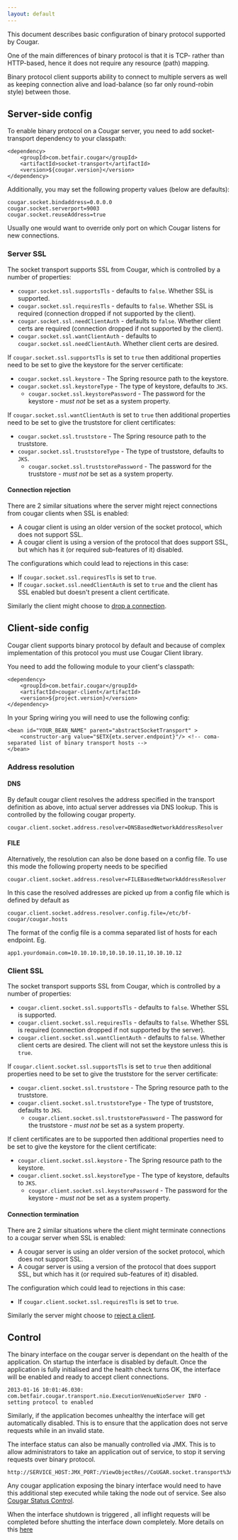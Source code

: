 ```yaml
---
layout: default
---
```

This document describes basic configuration of binary protocol supported by Cougar.

One of the main differences of binary protocol is that it is TCP\- rather than HTTP-based, hence it does
not require any resource (path) mapping.

Binary protocol client supports ability to connect to multiple servers as well as keeping connection alive and
load-balance (so far only round-robin style) between those.

## Server-side config

To enable binary protocol on a Cougar server, you need to add socket-transport dependency to your classpath:

    <dependency>
        <groupId>com.betfair.cougar</groupId>
        <artifactId>socket-transport</artifactId>
        <version>${cougar.version}</version>
    </dependency>

Additionally, you may set the following property values (below are defaults):

    cougar.socket.bindaddress=0.0.0.0
    cougar.socket.serverport=9003
    cougar.socket.reuseAddress=true

Usually one would want to override only port on which Cougar listens for new connections.

### Server SSL

The socket transport supports SSL from Cougar, which is controlled by a number of properties:

* `cougar.socket.ssl.supportsTls` \- defaults to `false`. Whether SSL is supported.
* `cougar.socket.ssl.requiresTls` \- defaults to `false`. Whether SSL is required (connection dropped if not supported by the client).
* `cougar.socket.ssl.needClientAuth` \- defaults to `false`. Whether client certs are required (connection dropped if not supported by the client).
* `cougar.socket.ssl.wantClientAuth` \- defaults to `cougar.socket.ssl.needClientAuth`. Whether client certs are desired.

If `cougar.socket.ssl.supportsTls` is set to `true` then additional properties need to be set to give the keystore for the server certificate:

* `cougar.socket.ssl.keystore` \- The Spring resource path to the keystore.
* `cougar.socket.ssl.keystoreType` \- The type of keystore, defaults to `JKS`.
  * `cougar.socket.ssl.keystorePassword` \- The password for the keystore - *must not* be set as a system property.

If `cougar.socket.ssl.wantClientAuth` is set to `true` then additional properties need to be set to give the truststore for client certificates:

* `cougar.socket.ssl.truststore` \- The Spring resource path to the truststore.
* `cougar.socket.ssl.truststoreType` \- The type of truststore, defaults to `JKS`.
  * `cougar.socket.ssl.truststorePassword` \- The password for the truststore - *must not* be set as a system property.


#### Connection rejection

There are 2 similar situations where the server might reject connections from cougar clients when SSL is enabled:

* A cougar client is using an older version of the socket protocol, which does not support SSL.
* A cougar client is using a version of the protocol that does support SSL, but which has it (or required sub-features of it) disabled.

The configurations which could lead to rejections in this case:

* If `cougar.socket.ssl.requiresTls` is set to `true`.
* If `cougar.socket.ssl.needClientAuth` is set to `true` and the client has SSL enabled but doesn't present a client certificate.

Similarly the client might choose to [drop a connection](#Connectiontermination.html).


## Client-side config

Cougar client supports binary  protocol by default and because of complex implementation of this protocol you must use Cougar Client library.

You need to add the following module to your client's classpath:

    <dependency>
        <groupId>com.betfair.cougar</groupId>
        <artifactId>cougar-client</artifactId>
        <version>${project.version}</version>
    </dependency>

In your Spring wiring you will need to use the following config:

    <bean id="YOUR_BEAN_NAME" parent="abstractSocketTransport" >
        <constructor-arg value="$ETX{etx.server.endpoint}"/> <!-- coma-separated list of binary transport hosts -->
    </bean>


### Address resolution

#### DNS

By default cougar client resolves the address specified in the transport definition as above, into actual server addresses via DNS lookup.
This is controlled by the following cougar property.

    cougar.client.socket.address.resolver=DNSBasedNetworkAddressResolver

#### FILE

Alternatively, the resolution can also be done based on a config file. To use this mode the following property needs to be specified

    cougar.client.socket.address.resolver=FILEBasedNetworkAddressResolver

In this case the resolved addresses are picked up from a config file which is defined by default as

    cougar.client.socket.address.resolver.config.file=/etc/bf-cougar/cougar.hosts

The format of the config file is a comma separated list of hosts for each endpoint. Eg.

    app1.yourdomain.com=10.10.10.10,10.10.10.11,10.10.10.12

### Client SSL

The socket transport supports SSL from Cougar, which is controlled by a number of properties:

* `cougar.client.socket.ssl.supportsTls` \- defaults to `false`. Whether SSL is supported.
* `cougar.client.socket.ssl.requiresTls` \- defaults to `false`. Whether SSL is required (connection dropped if not supported by the server).
* `cougar.client.socket.ssl.wantClientAuth` \- defaults to `false`. Whether client certs are desired. The client will not set the keystore unless this is `true`.

If `cougar.client.socket.ssl.supportsTls` is set to `true` then additional properties need to be set to give the truststore for the server certificate:

* `cougar.client.socket.ssl.truststore` \- The Spring resource path to the truststore.
* `cougar.client.socket.ssl.truststoreType` \- The type of truststore, defaults to `JKS`.
  * `cougar.client.socket.ssl.truststorePassword` \- The password for the truststore - *must not* be set as a system property.

If client certificates are to be supported then additional properties need to be set to give the keystore for the client certificate:

* `cougar.client.socket.ssl.keystore` \- The Spring resource path to the keystore.
* `cougar.client.socket.ssl.keystoreType` \- The type of keystore, defaults to `JKS`.
  * `cougar.client.socket.ssl.keystorePassword` \- The password for the keystore - *must not* be set as a system property.

#### Connection termination

There are 2 similar situations where the client might terminate connections to a cougar server when SSL is enabled:

* A cougar server is using an older version of the socket protocol, which does not support SSL.
* A cougar server is using a version of the protocol that does support SSL, but which has it (or required sub-features of it) disabled.

The configuration which could lead to rejections in this case:

* If `cougar.client.socket.ssl.requiresTls` is set to `true`.

Similarly the server might choose to [reject a client](#Connectionrejection.html).

## Control

The binary interface on the cougar server is dependant on the health of the application. On startup the interface is
disabled by default. Once the application is fully initialised and the health check turns OK, the interface will be
enabled and ready to accept client connections.

    2013-01-16 10:01:46.030: com.betfair.cougar.transport.nio.ExecutionVenueNioServer INFO - setting protocol to enabled

Similarly, if the application becomes unhealthy the interface will get automatically disabled. This is to ensure that
the application does not serve requests while in an invalid state.

The interface status can also be manually controlled via JMX. This is to allow administrators to take an application
out of service, to stop it serving requests over binary protocol.

    http://SERVICE_HOST:JMX_PORT:/ViewObjectRes//CoUGAR.socket.transport%3Aname%3Dserver

Any cougar application exposing the binary interface would need to have this additional step executed while taking the
node out of service. See also [Cougar Status Control](Cougar_Status_Control.html).

When the interface shutdown is triggered , all inflight requests will be completed before shutting the interface down
completely. More details on this [here](Cougar_Binary_Interface_Shutdown_Sequence.html)
